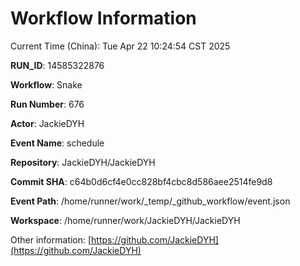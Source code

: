 # Workflow Information

Current Time (China): Tue Apr 22 10:24:54 CST 2025  

**RUN_ID**: 14585322876  

**Workflow**: Snake  

**Run Number**: 676  

**Actor**: JackieDYH  

**Event Name**: schedule  

**Repository**: JackieDYH/JackieDYH  

**Commit SHA**: c64b0d6cf4e0cc828bf4cbc8d586aee2514fe9d8  

**Event Path**: /home/runner/work/_temp/_github_workflow/event.json  

**Workspace**: /home/runner/work/JackieDYH/JackieDYH  

Other information: [https://github.com/JackieDYH](https://github.com/JackieDYH)
